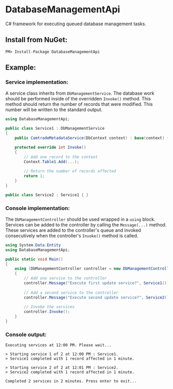 # DatabaseManagementApi
C# framework for executing queued database management tasks.
## Install from NuGet:
```
PM> Install-Package DatabaseManagementApi
```
## Example:
### Service implementation:
A service class inherits from ```DbManagementService```. The database work should be performed inside of the overridden ```Invoke()``` method. This method should return the number of records that were modified. This number will be written to the standard output.
```C#
using DatabaseManagementApi;

public class Service1 : DbManagementService
{
    public ComtradeMetadataService(DbContext context) : base(context) { }

    protected override int Invoke()
    {
        // Add one record to the context     
        Context.Table1.Add(...);
        
        // Return the number of records affected
        return 1;
    }
}

public class Service2 : Service1 { }
```
### Console implementation:
The ```DbManagementController``` should be used wrapped in a ```using``` block. Services can be added to the controller by calling the ```Message(...)``` method. These services are added to the controller's queue and invoked consecutively when the controller's ```Invoke()``` method is called.
```C#
using System.Data.Entity
using DatabaseManagementApi;

public static void Main()
{
    using (DbManagementController controller = new DbManagementController(new DbContext()))
    {
        // Add one service to the controller
        controller.Message("Execute first update service?", Service1());
        
        // Add a second service to the controller
        controller.Message("Execute second update service?", Service2());
        
        // Invoke the services
        controller.Invoke();
    }
}
```
### Console output:
```
Executing services at 12:00 PM. Please wait...

> Starting service 1 of 2 at 12:00 PM : Service1.
> Service1 completed with 1 record affected in 1 minute.

> Starting service 2 of 2 at 12:01 PM : Service2.
> Service2 completed with 1 record affected in 1 minute.

Completed 2 services in 2 minutes. Press enter to exit...
```
